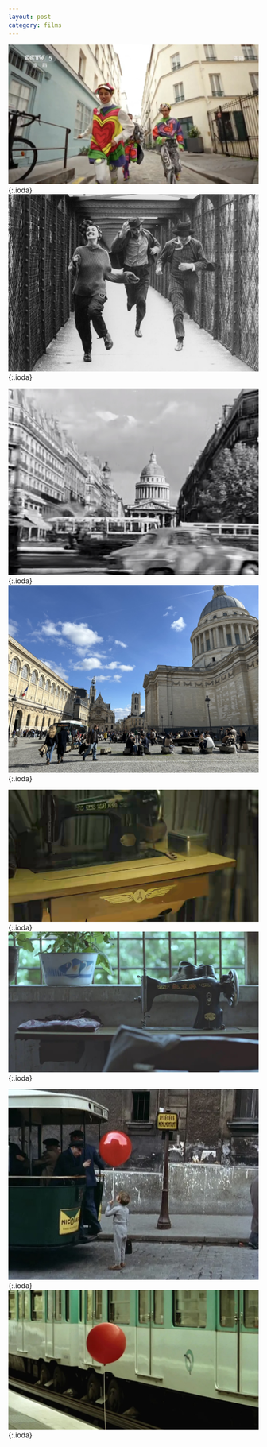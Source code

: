 ```yaml
---
layout: post
category: films
---
```



![La cérémonie d'ouverture](images/blog2-1.jpg){:.ioda}
![](images/blog2-2.jpg){:.ioda}

![](images/IMG_1476.jpeg){:.ioda}
![](images/IMG_2242.jpeg){:.ioda}

![](images/IMG_1527.jpeg){:.ioda}
![](images/IMG_1839.jpeg){:.ioda}

![](images/IMG_4590.jpeg){:.ioda}
![](images/profile.jpeg){:.ioda}
